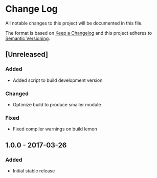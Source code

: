 # Change Log
All notable changes to this project will be documented in this file.

The format is based on [Keep a Changelog](http://keepachangelog.com/)
and this project adheres to [Semantic Versioning](http://semver.org/).

## [Unreleased]
### Added
- Added script to build development version

### Changed
- Optimize build to produce smaller module

### Fixed
- Fixed compiler warnings on build lemon

## 1.0.0 - 2017-03-26
### Added
 - Initial stable release
